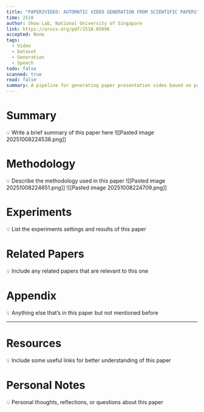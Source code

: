 ```yaml
---
title: "PAPER2VIDEO: AUTOMATIC VIDEO GENERATION FROM SCIENTIFIC PAPERS"
time: 2510
author: Show Lab, National University of Singapore
link: https://arxiv.org/pdf/2510.05096
accepted: None
tags:
  - Video
  - Dataset
  - Generation
  - Speech
todo: false
scanned: true
read: false
summary: A pipeline for generating paper presentation video based on paper, human image and voice sample.
---
```

# Summary
💡 Write a brief summary of this paper here
![[Pasted image 20251008224538.png]]
# Methodology
💡 Describe the methodology used in this paper
![[Pasted image 20251008224651.png]]
![[Pasted image 20251008224709.png]]
# Experiments
💡 List the experiments settings and results of this paper

# Related Papers
💡 Include any related papers that are relevant to this one

# Appendix
💡 Anything else that’s in this paper but not mentioned before

---
# Resources
💡 Include some useful links for better understanding of this paper

# Personal Notes
💡 Personal thoughts, reflections, or questions about this paper